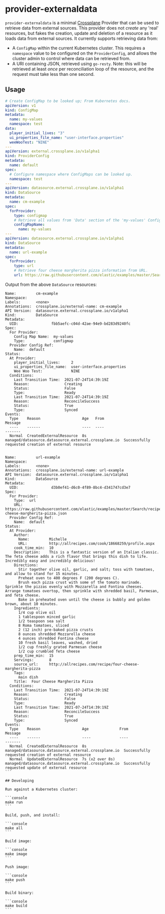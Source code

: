 # provider-externaldata

`provider-externaldata` is a minimal [Crossplane](https://crossplane.io/) Provider
that can be used to retrieve data from external sources. This provider does not *create* any
'real' resources, but fakes the creation, update and deletion of a resource as it loads
data from external sources. It currently supports retrieving data from:

- A `ConfigMap` within the current Kubernetes cluster. This requires
  a `namespace` value to be configured on the `ProviderConfig`, and allows the cluster admin
  to control where data can be retrieved from.
- A URI containing JSON, retrieved using `go-resty`. Note: this will be retrieved at least _once_ per reconciliation loop of the resource, and the request must take less than one second.

## Usage

```yaml
# Create ConfigMap to be looked up; From Kubernetes docs.
apiVersion: v1
kind: ConfigMap
metadata:
  name: my-values
  namespace: test
data:
  player_initial_lives: "3"
  ui_properties_file_name: "user-interface.properties"
  weeWooTest: "NINE"
---
apiVersion: external.crossplane.io/v1alpha1
kind: ProviderConfig
metadata:
  name: default
spec:
  # Configure namespace where ConfigMaps can be looked up.
  namespace: test
---
apiVersion: datasource.external.crossplane.io/v1alpha1
kind: DataSource
metadata:
  name: cm-example
spec:
  forProvider:
    type: configmap
    # Retrieve all values from 'Data' section of the 'my-values' ConfigMap.
    configMapName:
      name: my-values
---
apiVersion: datasource.external.crossplane.io/v1alpha1
kind: DataSource
metadata:
  name: url-example
spec:
  forProvider:
    type: url
    # Retrieve four cheese margherita pizza information from URL.
    url: https://raw.githubusercontent.com/elastic/examples/master/Search/recipe_search_java/data/four-cheese-margherita-pizza.json
```

Output from the above `DataSource` resources:

````
Name:         cm-example
Namespace:
Labels:       <none>
Annotations:  crossplane.io/external-name: cm-example
API Version:  datasource.external.crossplane.io/v1alpha1
Kind:         DataSource
Metadata:
  UID:               fbb5aefc-c04d-42ae-94e9-bd283d9240fc
Spec:
  For Provider:
    Config Map Name:  my-values
    Type:             configmap
  Provider Config Ref:
    Name:  default
Status:
  At Provider:
    player_initial_lives:     2
    ui_properties_file_name:  user-interface.properties
    Wee Woo Test:             NINE
  Conditions:
    Last Transition Time:  2021-07-24T14:39:19Z
    Reason:                Creating
    Status:                False
    Type:                  Ready
    Last Transition Time:  2021-07-24T14:39:19Z
    Reason:                ReconcileSuccess
    Status:                True
    Type:                  Synced
Events:
  Type    Reason                   Age   From                                                  Message
  ----    ------                   ----  ----                                                  -------
  Normal  CreatedExternalResource  8s    managed/datasource.datasource.external.crossplane.io  Successfully requested creation of external resource


Name:         url-example
Namespace:
Labels:       <none>
Annotations:  crossplane.io/external-name: url-example
API Version:  datasource.external.crossplane.io/v1alpha1
Kind:         DataSource
Metadata:
  UID:               d3b0ef41-d6c0-4f89-8bc4-d341747cd3e7
Spec:
  For Provider:
    Type:  url
    URL:   https://raw.githubusercontent.com/elastic/examples/master/Search/recipe_search_java/data/four-cheese-margherita-pizza.json
  Provider Config Ref:
    Name:  default
Status:
  At Provider:
    Author:
      Name:         Michelle
      URL:          http://allrecipes.com/cook/18668259/profile.aspx
    cook_time_min:  10
    Description:    This is a fantastic version of an Italian classic. The feta cheese adds a rich flavor that brings this dish to life. Incredibly easy and incredibly delicious!
    Directions:
      Stir together olive oil, garlic, and salt; toss with tomatoes, and allow to stand for 15 minutes.
      Preheat oven to 400 degrees F (200 degrees C).
      Brush each pizza crust with some of the tomato marinade. Sprinkle the pizzas evenly with Mozzarella and Fontina cheeses. Arrange tomatoes overtop, then sprinkle with shredded basil, Parmesan, and feta cheese.
      Bake in preheated oven until the cheese is bubbly and golden brown, about 10 minutes.
    Ingredients:
      1/4 cup olive oil
      1 tablespoon minced garlic
      1/2 teaspoon sea salt
      8 Roma tomatoes, sliced
      2 (12 inch) pre-baked pizza crusts
      8 ounces shredded Mozzarella cheese
      4 ounces shredded Fontina cheese
      10 fresh basil leaves, washed, dried
      1/2 cup freshly grated Parmesan cheese
      1/2 cup crumbled feta cheese
    prep_time_min:  15
    Servings:       8
    source_url:     http://allrecipes.com/recipe/four-cheese-margherita-pizza
    Tags:
      main dish
    Title:  Four Cheese Margherita Pizza
  Conditions:
    Last Transition Time:  2021-07-24T14:39:19Z
    Reason:                Creating
    Status:                False
    Type:                  Ready
    Last Transition Time:  2021-07-24T14:39:19Z
    Reason:                ReconcileSuccess
    Status:                True
    Type:                  Synced
Events:
  Type    Reason                   Age              From                                                  Message
  ----    ------                   ----             ----                                                  -------
  Normal  CreatedExternalResource  8s               managed/datasource.datasource.external.crossplane.io  Successfully requested creation of external resource
  Normal  UpdatedExternalResource  7s (x2 over 8s)  managed/datasource.datasource.external.crossplane.io  Successfully requested update of external resource
```

## Developing

Run against a Kubernetes cluster:

```console
make run
```

Build, push, and install:

```console
make all
```

Build image:

```console
make image
```

Push image:

```console
make push
```

Build binary:

```console
make build
```
